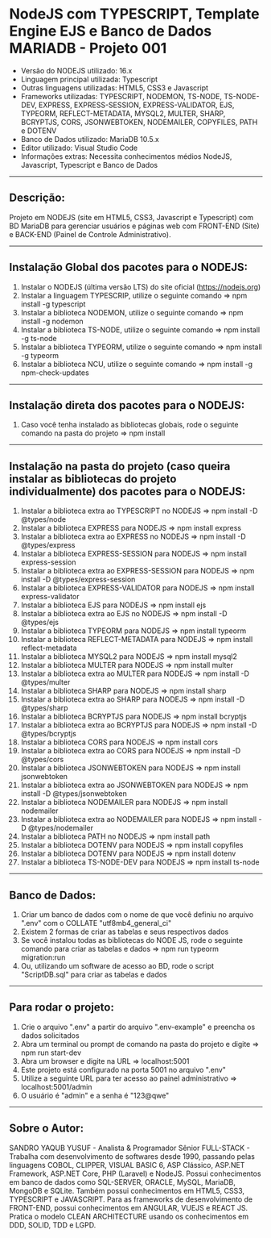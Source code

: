 # NodeJS com TYPESCRIPT, Template Engine EJS e Banco de Dados MARIADB - Projeto 001

* Versão do NODEJS utilizado: 16.x
* Linguagem principal utilizada: Typescript
* Outras linguagens utilizadas: HTML5, CSS3 e Javascript
* Frameworks utilizadas: TYPESCRIPT, NODEMON, TS-NODE, TS-NODE-DEV, EXPRESS, EXPRESS-SESSION, EXPRESS-VALIDATOR, EJS, TYPEORM, REFLECT-METADATA, MYSQL2, MULTER, SHARP, BCRYPTJS, CORS, JSONWEBTOKEN, NODEMAILER, COPYFILES, PATH e DOTENV
* Banco de Dados utilizado: MariaDB 10.5.x
* Editor utilizado: Visual Studio Code
* Informações extras: Necessita conhecimentos médios NodeJS, Javascript, Typescript e Banco de Dados

----

## Descrição:

Projeto em NODEJS (site em HTML5, CSS3, Javascript e Typescript) com BD MariaDB para gerenciar usuários e páginas web com FRONT-END (Site) e BACK-END (Painel de Controle Administrativo).

----

## Instalação Global dos pacotes para o NODEJS:

1. Instalar o NODEJS (última versão LTS) do site oficial (https://nodejs.org)
2. Instalar a linguagem TYPESCRIP, utilize o seguinte comando => npm install -g typescript
3. Instalar a biblioteca NODEMON, utilize o seguinte comando => npm install -g nodemon
4. Instalar a biblioteca TS-NODE, utilize o seguinte comando => npm install -g ts-node
5. Instalar a biblioteca TYPEORM, utilize o seguinte comando => npm install -g typeorm
6. Instalar a biblioteca NCU, utilize o seguinte comando => npm install -g npm-check-updates

----

## Instalação direta dos pacotes para o NODEJS:

1. Caso você tenha instalado as bibliotecas globais, rode o seguinte comando na pasta do projeto => npm install

----

## Instalação na pasta do projeto (caso queira instalar as bibliotecas do projeto individualmente) dos pacotes para o NODEJS:

01. Instalar a biblioteca extra ao TYPESCRIPT no NODEJS => npm install -D @types/node
02. Instalar a biblioteca EXPRESS para NODEJS => npm install express
03. Instalar a biblioteca extra ao EXPRESS no NODEJS => npm install -D @types/express
04. Instalar a biblioteca EXPRESS-SESSION para NODEJS => npm install express-session
05. Instalar a biblioteca extra ao EXPRESS-SESSION para NODEJS => npm install -D @types/express-session
06. Instalar a biblioteca EXPRESS-VALIDATOR para NODEJS => npm install express-validator
07. Instalar a biblioteca EJS para NODEJS => npm install ejs
08. Instalar a biblioteca extra ao EJS no NODEJS => npm install -D @types/ejs
09. Instalar a biblioteca TYPEORM para NODEJS => npm install typeorm
10. Instalar a biblioteca REFLECT-METADATA para NODEJS => npm install reflect-metadata
11. Instalar a biblioteca MYSQL2 para NODEJS => npm install mysql2
12. Instalar a biblioteca MULTER para NODEJS => npm install multer
13. Instalar a biblioteca extra ao MULTER para NODEJS => npm install -D @types/multer
14. Instalar a biblioteca SHARP para NODEJS => npm install sharp
15. Instalar a biblioteca extra ao SHARP para NODEJS => npm install -D @types/sharp
16. Instalar a biblioteca BCRYPTJS para NODEJS => npm install bcryptjs
17. Instalar a biblioteca extra ao BCRYPTJS para NODEJS => npm install -D @types/bcryptjs
18. Instalar a biblioteca CORS para NODEJS => npm install cors
19. Instalar a biblioteca extra ao CORS para NODEJS => npm install -D @types/cors
20. Instalar a biblioteca JSONWEBTOKEN para NODEJS => npm install jsonwebtoken
21. Instalar a biblioteca extra ao JSONWEBTOKEN para NODEJS => npm install -D @types/jsonwebtoken
22. Instalar a biblioteca NODEMAILER para NODEJS => npm install nodemailer
23. Instalar a biblioteca extra ao NODEMAILER para NODEJS => npm install -D @types/nodemailer
24. Instalar a biblioteca PATH no NODEJS => npm install path
25. Instalar a biblioteca DOTENV para NODEJS => npm install copyfiles
26. Instalar a biblioteca DOTENV para NODEJS => npm install dotenv
27. Instalar a biblioteca TS-NODE-DEV para NODEJS => npm install ts-node

----

## Banco de Dados:

1. Criar um banco de dados com o nome de que você definiu no arquivo ".env" com o COLLATE "utf8mb4_general_ci"
2. Existem 2 formas de criar as tabelas e seus respectivos dados
3. Se você instalou todas as bibliotecas do NODE JS, rode o seguinte comando para criar as tabelas e dados => npm run typeorm migration:run
4. Ou, utilizando um software de acesso ao BD, rode o script "ScriptDB.sql" para criar as tabelas e dados

----

## Para rodar o projeto:

1. Crie o arquivo ".env" a partir do arquivo ".env-example" e preencha os dados solicitados
2. Abra um terminal ou prompt de comando na pasta do projeto e digite => npm run start-dev
3. Abra um browser e digite na URL => localhost:5001
4. Este projeto está configurado na porta 5001 no arquivo ".env"
5. Utilize a seguinte URL para ter acesso ao painel administrativo => localhost:5001/admin
6. O usuário é "admin" e a senha é "123@qwe"

----

## Sobre o Autor:

SANDRO YAQUB YUSUF - Analista & Programador Sênior FULL-STACK - Trabalha com desenvolvimento de softwares desde 1990, passando pelas linguagens COBOL, CLIPPER, VISUAL BASIC 6, ASP Clássico, ASP.NET Framework, ASP.NET Core, PHP (Laravel) e NodeJS. Possui conhecimentos em banco de dados como SQL-SERVER, ORACLE, MySQL, MariaDB, MongoDB e SQLite. Também possui conhecimentos em HTML5, CSS3, TYPESCRIPT e JAVASCRIPT. Para as frameworks de desenvolvimento de FRONT-END, possui conhecimentos em ANGULAR, VUEJS e REACT JS. Pratica o modelo CLEAN ARCHITECTURE usando os conhecimentos em DDD, SOLID, TDD e LGPD.
